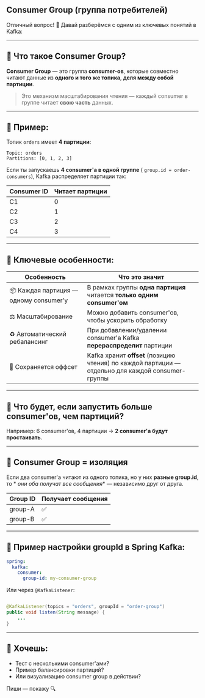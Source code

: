 
## Consumer Group (группа потребителей)

Отличный вопрос! 🧠 Давай разберёмся с одним из ключевых понятий в Kafka:

---

## 👥 Что такое **Consumer Group**?

**Consumer Group** — это группа **consumer-ов**, которые совместно читают данные
из **одного и того же топика**, **деля между собой партиции**.

> Это механизм масштабирования чтения — каждый consumer в группе читает **свою
часть** данных.

---

## 🧩 Пример:

Топик `orders` имеет **4 партиции**:

```plaintext
Topic: orders
Partitions: [0, 1, 2, 3]
```

Если ты запускаешь **4 consumer'а в одной группе** (
`group.id = order-consumers`), Kafka распределяет партиции так:

| Consumer ID | Читает партиции |
|-------------|-----------------|
| C1          | 0               |
| C2          | 1               |
| C3          | 2               |
| C4          | 3               |

---

## 🎯 Ключевые особенности:

| Особенность                            | Что это значит                                                                                    |
|----------------------------------------|---------------------------------------------------------------------------------------------------|
| 📦 Каждая партиция — одному consumer'у | В рамках группы **одна партиция** читается **только одним consumer'ом**                           |
| ⚖ Масштабирование                      | Можно добавить consumer'ов, чтобы ускорить обработку                                              |
| ♻ Автоматический ребалансинг           | При добавлении/удалении consumer'а Kafka **перераспределит** партиции                             |
| 💾 Сохраняется оффсет                  | Kafka хранит **offset** (позицию чтения) по каждой партиции — отдельно для каждой consumer-группы |

---

## 🔁 Что будет, если запустить больше consumer'ов, чем партиций?

Например: 6 consumer'ов, 4 партиции → **2 consumer'а будут простаивать**.

---

## 🔐 Consumer Group = изоляция

Если два consumer'а читают из одного топика, но у них **разные group.id**, то *
*они оба получат все сообщения** — независимо друг от друга.

| Group ID | Получает сообщения |
|----------|--------------------|
| group-A  | ✅                  |
| group-B  | ✅                  |

---

## 📜 Пример настройки groupId в Spring Kafka:

```yaml
spring:
  kafka:
    consumer:
      group-id: my-consumer-group
```

Или через `@KafkaListener`:

```java

@KafkaListener(topics = "orders", groupId = "order-group")
public void listen(String message) {
    ...
}
```

---

## 🧪 Хочешь:

- Тест с несколькими consumer'ами?
- Пример балансировки партиций?
- Или визуализацию consumer group в действии?

Пиши — покажу 🔍
